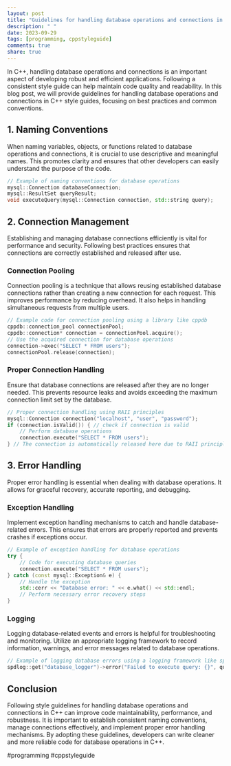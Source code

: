 ```yaml
---
layout: post
title: "Guidelines for handling database operations and connections in C++ style guides."
description: " "
date: 2023-09-29
tags: [programming, cppstyleguide]
comments: true
share: true
---
```


In C++, handling database operations and connections is an important aspect of developing robust and efficient applications. Following a consistent style guide can help maintain code quality and readability. In this blog post, we will provide guidelines for handling database operations and connections in C++ style guides, focusing on best practices and common conventions.

## 1. Naming Conventions

When naming variables, objects, or functions related to database operations and connections, it is crucial to use descriptive and meaningful names. This promotes clarity and ensures that other developers can easily understand the purpose of the code.

```cpp
// Example of naming conventions for database operations
mysql::Connection databaseConnection;
mysql::ResultSet queryResult;
void executeQuery(mysql::Connection connection, std::string query);
```

## 2. Connection Management

Establishing and managing database connections efficiently is vital for performance and security. Following best practices ensures that connections are correctly established and released after use.

### Connection Pooling

Connection pooling is a technique that allows reusing established database connections rather than creating a new connection for each request. This improves performance by reducing overhead. It also helps in handling simultaneous requests from multiple users.

```cpp
// Example code for connection pooling using a library like cppdb
cppdb::connection_pool connectionPool;
cppdb::connection* connection = connectionPool.acquire();
// Use the acquired connection for database operations
connection->exec("SELECT * FROM users");
connectionPool.release(connection);
```

### Proper Connection Handling

Ensure that database connections are released after they are no longer needed. This prevents resource leaks and avoids exceeding the maximum connection limit set by the database.

```cpp
// Proper connection handling using RAII principles
mysql::Connection connection("localhost", "user", "password");
if (connection.isValid()) { // check if connection is valid
    // Perform database operations
    connection.execute("SELECT * FROM users");
} // The connection is automatically released here due to RAII principles
```

## 3. Error Handling

Proper error handling is essential when dealing with database operations. It allows for graceful recovery, accurate reporting, and debugging.

### Exception Handling

Implement exception handling mechanisms to catch and handle database-related errors. This ensures that errors are properly reported and prevents crashes if exceptions occur.

```cpp
// Example of exception handling for database operations
try {
    // Code for executing database queries
    connection.execute("SELECT * FROM users");
} catch (const mysql::Exception& e) {
    // Handle the exception
    std::cerr << "Database error: " << e.what() << std::endl;
    // Perform necessary error recovery steps
}
```

### Logging

Logging database-related events and errors is helpful for troubleshooting and monitoring. Utilize an appropriate logging framework to record information, warnings, and error messages related to database operations.

```cpp
// Example of logging database errors using a logging framework like spdlog
spdlog::get("database_logger")->error("Failed to execute query: {}", query);
```

## Conclusion

Following style guidelines for handling database operations and connections in C++ can improve code maintainability, performance, and robustness. It is important to establish consistent naming conventions, manage connections effectively, and implement proper error handling mechanisms. By adopting these guidelines, developers can write cleaner and more reliable code for database operations in C++.

#programming #cppstyleguide